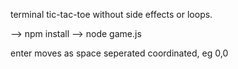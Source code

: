 terminal tic-tac-toe without side effects or loops.

--> npm install
--> node game.js

enter moves as space seperated coordinated, eg 0,0